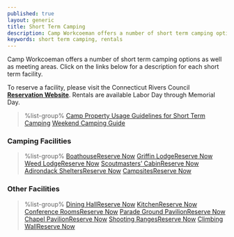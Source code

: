 ```yaml
---
published: true
layout: generic
title: Short Term Camping
description: Camp Workcoeman offers a number of short term camping options as well as meeting areas. View a description for each short term facility.
keywords: short term camping, rentals
---
```


Camp Workcoeman offers a number of short term camping options as well as
meeting areas. Click on the links below for a description for each short term
facility.

<div class="alert alert-info"><p>To reserve a facility, please visit the Connecticut Rivers Council <strong><a href="https://campreservation.com/066/Camps/636">Reservation Website</a></strong>. Rentals are available Labor Day through Memorial Day.</p></div>

> %list-group%
> <a href="{{ site.url }}/pdf/2018/facility-usage-policy.pdf" class="list-group-item">Camp Property Usage Guidelines for Short Term Camping</a>
> <a href="{{ site.url }}/pdf/2014/weekendcamping.pdf" class="list-group-item">Weekend Camping Guide</a>

### Camping Facilities

> %list-group%
> <span class="list-group-item modified-list-group-item"><a href="boathouse/" class="list-group-item modified-list-group-item-2">Boathouse</a><a href="https://campreservation.com/066/Camps/636" class="btn btn-primary btn-xs pull-right modified-button">Reserve Now</a></span>
> <span class="list-group-item modified-list-group-item"><a href="griffin-lodge/" class="list-group-item modified-list-group-item-2">Griffin Lodge</a><a href="https://campreservation.com/066/Camps/636" class="btn btn-primary btn-xs pull-right modified-button">Reserve Now</a></span>
> <span class="list-group-item modified-list-group-item"><a href="weed-lodge/" class="list-group-item modified-list-group-item-2">Weed Lodge</a><a href="https://campreservation.com/066/Camps/636" class="btn btn-primary btn-xs pull-right modified-button">Reserve Now</a></span>
> <span class="list-group-item modified-list-group-item"><a href="scoutmasters-cabin/" class="list-group-item modified-list-group-item-2">Scoutmasters&rsquo; Cabin</a><a href="https://campreservation.com/066/Camps/636" class="btn btn-primary btn-xs pull-right modified-button">Reserve Now</a></span>
> <span class="list-group-item modified-list-group-item"><a href="adirondack-shelters/" class="list-group-item modified-list-group-item-2">Adirondack Shelters</a><a href="https://campreservation.com/066/Camps/636" class="btn btn-primary btn-xs pull-right modified-button">Reserve Now</a></span>
> <span class="list-group-item modified-list-group-item"><a href="campsites/" class="list-group-item modified-list-group-item-3">Campsites</a><a href="https://campreservation.com/066/Camps/636" class="btn btn-primary btn-xs pull-right modified-button">Reserve Now</a></span>

### Other Facilities

> %list-group%
> <span class="list-group-item modified-list-group-item"><a href="dining-hall/" class="list-group-item modified-list-group-item-2">Dining Hall</a><a href="https://campreservation.com/066/Camps/636" class="btn btn-primary btn-xs pull-right modified-button">Reserve Now</a></span>
> <span class="list-group-item modified-list-group-item"><a href="kitchen/" class="list-group-item modified-list-group-item-2">Kitchen</a><a href="https://campreservation.com/066/Camps/636" class="btn btn-primary btn-xs pull-right modified-button">Reserve Now</a></span>
> <span class="list-group-item modified-list-group-item"><a href="conference-rooms/" class="list-group-item modified-list-group-item-2">Conference Rooms</a><a href="https://campreservation.com/066/Camps/636" class="btn btn-primary btn-xs pull-right modified-button">Reserve Now</a></span>
> <span class="list-group-item modified-list-group-item"><a href="parade-ground-pavilion/" class="list-group-item modified-list-group-item-2">Parade Ground Pavilion</a><a href="https://campreservation.com/066/Camps/636" class="btn btn-primary btn-xs pull-right modified-button">Reserve Now</a></span>
> <span class="list-group-item modified-list-group-item"><a href="chapel/" class="list-group-item modified-list-group-item-2">Chapel Pavilion</a><a href="https://campreservation.com/066/Camps/636" class="btn btn-primary btn-xs pull-right modified-button">Reserve Now</a></span>
> <span class="list-group-item modified-list-group-item"><a href="shooting-ranges/" class="list-group-item modified-list-group-item-2">Shooting Ranges</a><a href="https://campreservation.com/066/Camps/636" class="btn btn-primary btn-xs pull-right modified-button">Reserve Now</a></span>
> <span class="list-group-item modified-list-group-item"><a href="{{ site.url }}/pdf/2017/climbing-flier.pdf" class="list-group-item modified-list-group-item-3">Climbing Wall</a><a href="https://campreservation.com/066/Camps/636" class="btn btn-primary btn-xs pull-right modified-button">Reserve Now</a></span>
